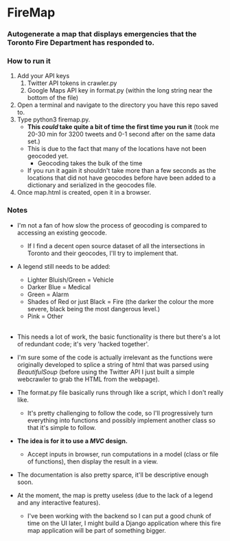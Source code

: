 # FireMap <br />
### Autogenerate a map that displays emergencies that the Toronto Fire Department has responded to.

### How to run it <br />
1. Add your API keys
	1. Twitter API tokens in crawler.py
	2. Google Maps API key in format.py (within the long string near the bottom of the file)
2. Open a terminal and navigate to the directory you have this repo saved to.
3. Type python3 firemap.py.
	* **This *could* take quite a bit of time the first time you run it** (took me 20-30 min for 3200 tweets and 0-1 second after on the same data set.)
	* This is due to the fact that many of the locations have not been geocoded yet.
		* Geocoding takes the bulk of the time
	* If you run it again it shouldn't take more than a few seconds as the locations that did not have geocodes before have been added to a dictionary and serialized in the geocodes file.
4. Once map.html is created, open it in a browser.
### Notes <br />

* I'm not a fan of how slow the process of geocoding is compared to accessing an existing geocode.<br />
	* If I find a decent open source dataset of all the intersections in Toronto and their geocodes, I'll try to implement that.<br />
* A legend still needs to be added:<br />
	* Lighter Bluish/Green = Vehicle <br />
	* Darker Blue = Medical<br />
	* Green = Alarm<br />
	* Shades of Red or just Black = Fire (the darker the colour the more severe, black being the most dangerous level.)<br />
	* Pink = Other<br /><br />

* This needs a lot of work, the basic functionality is there but there's a lot of redundant code; it's very 'hacked together'.<br />
* I'm sure some of the code is actually irrelevant as the functions were originally developed to splice a string of html that was parsed using *BeautifulSoup* (before using the Twitter API I just built a simple webcrawler to grab the HTML from the webpage).<br />

* The format.py file basically runs through like a script, which I don't really like.
	* It's pretty challenging to follow the code, so I'll progressively turn everything into functions and possibly implement another class so that it's simple to follow.<br />

* **The idea is for it to use a *MVC* design.**
	* Accept inputs in browser, run computations in a model (class or file of functions), then display the result in a view.<br />

* The documentation is also pretty sparce, it'll be descriptive enough soon.

* At the moment, the map is pretty useless (due to the lack of a legend and any interactive features). 	
	* I've been working with the backend so I can put a good chunk of time on the UI later, I might build a Django application where this fire map application will be part of something bigger.
